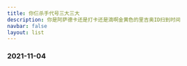 ```yaml
---
title: 你仨杀手代号三大三大
description: 你是阿萨德卡还是打卡还是滴啊金黄色的里吉奥ID扫到时间
navbar: false
layout: list
---
```


### 2021-11-04